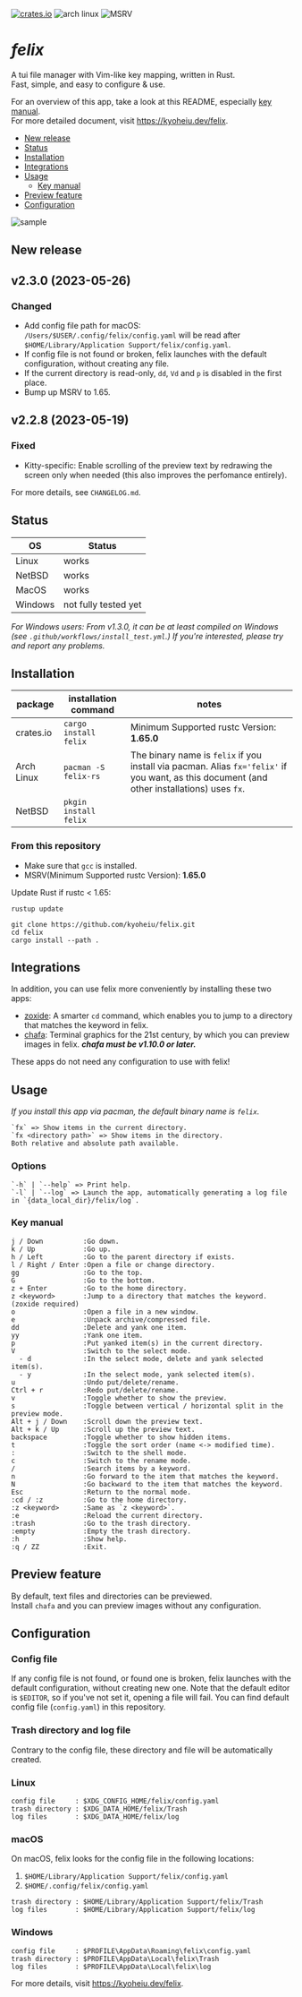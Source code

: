 [![crates.io](https://img.shields.io/crates/v/felix)](https://crates.io/crates/felix)
![arch linux](https://img.shields.io/archlinux/v/extra/x86_64/felix-rs)
![MSRV](https://img.shields.io/badge/MSRV-1.65.0-orange)

# _felix_

A tui file manager with Vim-like key mapping, written in Rust.\
Fast, simple, and easy to configure & use.

For an overview of this app, take a look at this README, especially
[key manual](#key-manual).\
For more detailed document, visit https://kyoheiu.dev/felix.

- [New release](#new-release)
- [Status](#status)
- [Installation](#installation)
- [Integrations](#integrations)
- [Usage](#usage)
  - [Key manual](#key-manual)
- [Preview feature](#preview)
- [Configuration](#configuration)

![sample](screenshots/sample.gif)

<a id="new-release"></a>

## New release

## v2.3.0 (2023-05-26)

### Changed

- Add config file path for macOS: `/Users/$USER/.config/felix/config.yaml` will be read after `$HOME/Library/Application Support/felix/config.yaml`.
- If config file is not found or broken, felix launches with the default configuration, without creating any file.
- If the current directory is read-only, `dd`, `Vd` and `p` is disabled in the first place.
- Bump up MSRV to 1.65.

## v2.2.8 (2023-05-19)

### Fixed

- Kitty-specific: Enable scrolling of the preview text by redrawing the screen only when needed (this also improves the perfomance entirely).

For more details, see `CHANGELOG.md`.

<a id="status"></a>

## Status

| OS      | Status               |
| ------- | -------------------- |
| Linux   | works                |
| NetBSD  | works                |
| MacOS   | works                |
| Windows | not fully tested yet |

_For Windows users: From v1.3.0, it can be at least compiled on Windows (see
`.github/workflows/install_test.yml`.) If you're interested, please try and
report any problems._

<a id="installation"></a>

## Installation

| package    | installation command  | notes                                                                                                                                       |
| ---------- | --------------------- | ------------------------------------------------------------------------------------------------------------------------------------------- |
| crates.io  | `cargo install felix` | Minimum Supported rustc Version: **1.65.0**                                                                                                 |
| Arch Linux | `pacman -S felix-rs`  | The binary name is `felix` if you install via pacman. Alias `fx='felix'` if you want, as this document (and other installations) uses `fx`. |
| NetBSD     | `pkgin install felix` |                                                                                                                                             |

### From this repository

- Make sure that `gcc` is installed.
- MSRV(Minimum Supported rustc Version): **1.65.0**

Update Rust if rustc < 1.65:

```
rustup update
```

```
git clone https://github.com/kyoheiu/felix.git
cd felix
cargo install --path .
```

<a id="integrations"></a>

## Integrations

In addition, you can use felix more conveniently by installing these two apps:

- [zoxide](https://github.com/ajeetdsouza/zoxide): A smarter `cd` command, which
  enables you to jump to a directory that matches the keyword in felix.
- [chafa](https://hpjansson.org/chafa/): Terminal graphics for the 21st century,
  by which you can preview images in felix. _**chafa must be v1.10.0 or
  later.**_

These apps do not need any configuration to use with felix!

<a id="usage"></a>

## Usage

_If you install this app via pacman, the default binary name is `felix`._

```
`fx` => Show items in the current directory.
`fx <directory path>` => Show items in the directory.
Both relative and absolute path available.
```

### Options

```
`-h` | `--help` => Print help.
`-l` | `--log` => Launch the app, automatically generating a log file in `{data_local_dir}/felix/log`.
```

<a id="key-manual"></a>

### Key manual

```
j / Down          :Go down.
k / Up            :Go up.
h / Left          :Go to the parent directory if exists.
l / Right / Enter :Open a file or change directory.
gg                :Go to the top.
G                 :Go to the bottom.
z + Enter         :Go to the home directory.
z <keyword>       :Jump to a directory that matches the keyword. (zoxide required)
o                 :Open a file in a new window.
e                 :Unpack archive/compressed file.
dd                :Delete and yank one item.
yy                :Yank one item.
p                 :Put yanked item(s) in the current directory.
V                 :Switch to the select mode.
  - d             :In the select mode, delete and yank selected item(s).
  - y             :In the select mode, yank selected item(s).
u                 :Undo put/delete/rename.
Ctrl + r          :Redo put/delete/rename.
v                 :Toggle whether to show the preview.
s                 :Toggle between vertical / horizontal split in the preview mode.
Alt + j / Down    :Scroll down the preview text.
Alt + k / Up      :Scroll up the preview text.
backspace         :Toggle whether to show hidden items.
t                 :Toggle the sort order (name <-> modified time).
:                 :Switch to the shell mode.
c                 :Switch to the rename mode.
/                 :Search items by a keyword.
n                 :Go forward to the item that matches the keyword.
N                 :Go backward to the item that matches the keyword.
Esc               :Return to the normal mode.
:cd / :z          :Go to the home directory.
:z <keyword>      :Same as `z <keyword>`.
:e                :Reload the current directory.
:trash            :Go to the trash directory.
:empty            :Empty the trash directory.
:h                :Show help.
:q / ZZ           :Exit.
```

<a id="preview"></a>

## Preview feature

By default, text files and directories can be previewed.\
Install `chafa` and you can preview images without any configuration.

<a id="configuration"></a>

## Configuration

### Config file
If any config file is not found, or found one is broken, felix launches with the default configuration, without creating new one.
Note that the default editor is `$EDITOR`, so if you've not set it, opening a file will fail.
You can find default config file (`config.yaml`) in this repository.

### Trash directory and log file
Contrary to the config file, these directory and file will be automatically created.

### Linux

```
config file     : $XDG_CONFIG_HOME/felix/config.yaml
trash directory : $XDG_DATA_HOME/felix/Trash
log files       : $XDG_DATA_HOME/felix/log
```

### macOS

On macOS, felix looks for the config file in the following locations:

1. `$HOME/Library/Application Support/felix/config.yaml`
2. `$HOME/.config/felix/config.yaml`

```
trash directory : $HOME/Library/Application Support/felix/Trash
log files       : $HOME/Library/Application Support/felix/log
```

### Windows

```
config file     : $PROFILE\AppData\Roaming\felix\config.yaml
trash directory : $PROFILE\AppData\Local\felix\Trash
log files       : $PROFILE\AppData\Local\felix\log
```

For more details, visit https://kyoheiu.dev/felix.
